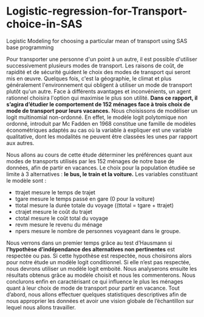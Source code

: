 # Logistic-regression-for-Transport-choice-in-SAS
Logistic Modeling for choosing a particular mean of transport using SAS base programming



Pour transporter une personne d'un point à un autre, il est possible d'utiliser successivement plusieurs modes de transport. Les raisons de coût, de rapidité et de sécurité guident le choix des modes de transport qui seront mis en œuvre. Quelques fois, c'est la géographie, le climat et plus généralement l'environnement qui obligent à utiliser un mode de transport plutôt qu'un autre.
Face à différents avantages et inconvénients, un agent rationnel choisira l'option qui maximise le plus son utilité.
**Dans ce rapport, il s’agira d’étudier  le comportement de 152 ménages face à trois choix de mode de transport pour leurs vacances.** Nous choisissons de modéliser un logit multinomial non-ordonné.
En effet, le modèle logit polytomique non ordonné, introduit par Mc Fadden en 1968 constitue une famille de modèles économétriques adaptés au cas  où la variable à expliquer est une variable qualitative, dont les  modalités ne peuvent être classées les unes par rapport aux autres.

Nous allons au cours de cette étude déterminer les préférences quant aux modes de transports utilisés par les 152 ménages de notre base de données, afin de partir en vacances. 
Le choix pour la population étudiée se limite à 3 alternatives : **le bus, le train et la voiture.**
Les variables constituant le modèle sont : 

 - ttrajet mesure le temps de trajet
 - tgare mesure le temps passé en gare (0 pour la voiture)
 - ttotal mesure la durée totale du voyage ((ttotal = tgare + ttrajet)
  - ctrajet mesure le coût du trajet
 - ctotal mesure le coût total du voyage
 - revm mesure le revenu du ménage
 - npers mesure le nombre de personnes voyageant dans le groupe.
 
Nous verrons dans un premier temps grâce au test d’Hausmann si **l’hypothèse d’indépendance des alternatives non pertinentes** est respectée ou pas. Si cette hypothèse est respectée, nous choisirons alors pour notre étude un modèle logit conditionnel. Si elle n’est pas respectée, nous devrons utiliser un modèle logit emboité.
 Nous analyserons ensuite les résultats obtenus grâce au modèle choisit et nous les commenterons. Nous conclurons enfin en caractérisant ce qui influence le plus les ménages quant à leur choix de mode de transport pour partir en vacance.
Tout d’abord, nous allons effectuer quelques statistiques descriptives afin de nous approprier les données et avoir une vision globale de l’échantillon sur lequel nous allons travailler. 
